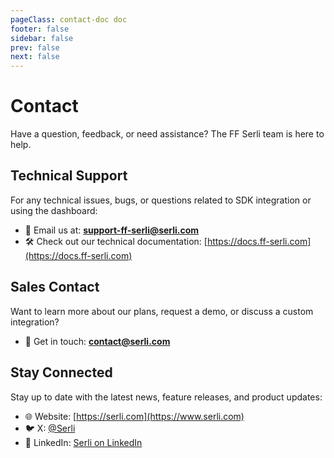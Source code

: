 ```yaml
---
pageClass: contact-doc doc
footer: false
sidebar: false
prev: false
next: false
---
```


# Contact

Have a question, feedback, or need assistance? The FF Serli team is here to help.

## Technical Support

For any technical issues, bugs, or questions related to SDK integration or using the dashboard:

- 📧 Email us at: **support-ff-serli@serli.com**
- 🛠️ Check out our technical documentation: [https://docs.ff-serli.com](https://docs.ff-serli.com)

## Sales Contact

Want to learn more about our plans, request a demo, or discuss a custom integration?

- 📩 Get in touch: **contact@serli.com**

## Stay Connected

Stay up to date with the latest news, feature releases, and product updates:

- 🌐 Website: [https://serli.com](https://www.serli.com)
- 🐦 X: [@Serli](https://x.com/SerliFr)
- 💼 LinkedIn: [Serli on LinkedIn](https://www.linkedin.com/company/serli)
